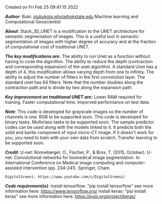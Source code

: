 Created on Fri Feb 25 09:41:15 2022

**_Author_**: 
    Buki: olubukola.ishola@okstate.edu
    Machine learning and Computational Geoscientist

**_About_**:
    Stack_3D_UNET is a modification to the UNET architecture for semantic segmentation of images. 
    This is a useful tool in semantic segmentation of images with higher degree of accuracy and at the fraction of computational cost of traditional UNET.
    
**_The key modifications are:_**
    The ability to run Unet as a function without having to code the algorithm.
    The ability to reduce the depth (contraction and corresponding expansion) of the unet algorithm. A standard Unet has a depth of 4, this modification allows varying depth from one to infinity.
    The ability to adjust the number of filters in the first convolution layer. The standard unet has 64 filters. Note that the number doubles along the contraction path and is divide by two along the expansion path.

**_Key improvement on traditional UNET are:_**
    Lower RAM required for training.
    Faster computational time.
    Imporved performance on test data.

**_Note_**: 
    This code is developed for grayscale images so the number of channels is one. RGB to be supported soon. 
    This code is developed for binary tasks. Multiclass tasks to be supported soon. 
    The sample predictor codes can be used along with the models linked to it. It predicts both the solid and barite component of input micro-CT image. If it doesn't work for you, you need to train with your own data from scratch. Transfer learning to be supported soon.

**_Credit_**: 
    U-net: Ronneberger, O., Fischer, P., & Brox, T. (2015, October). U-net: Convolutional networks for biomedical image segmentation. In International Conference on Medical image computing and computer-assisted intervention (pp. 234-241). Springer, Cham.
    
    DigitalSreeni: https://www.youtube.com/c/DigitalSreeni/

**_Code requirement(s)_**:
    install tensorflow:  "pip install tensorflow" see more information here: https://www.tensorflow.org/
    install keras:  "pip install keras" see more information here: https://pypi.org/project/keras/

